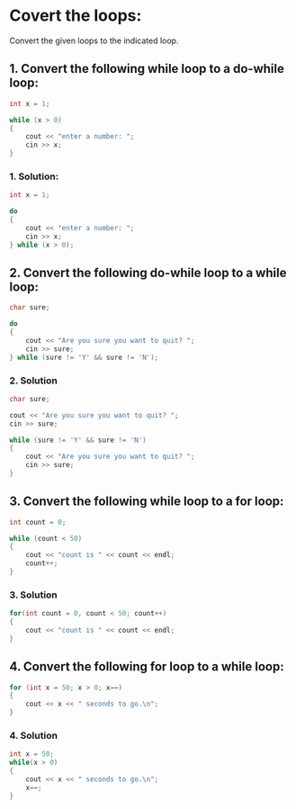 # Covert the loops:
Convert the given loops to the indicated loop.

## 1. Convert the following while loop to a do-while loop:

```c++
int x = 1;

while (x > 0)
{
    cout << "enter a number: ";
    cin >> x;
}
```

### 1. Solution:
```c++
int x = 1;

do
{
    cout << "enter a number: ";
    cin >> x;
} while (x > 0);
```


## 2. Convert the following do-while loop to a while loop:

```c++
char sure;

do
{
    cout << "Are you sure you want to quit? ";
    cin >> sure;
} while (sure != 'Y' && sure != 'N');
```

### 2. Solution
```c++
char sure;

cout << "Are you sure you want to quit? ";
cin >> sure;

while (sure != 'Y' && sure != 'N')
{
    cout << "Are you sure you want to quit? ";
    cin >> sure;
}
```


## 3. Convert the following while loop to a for loop:

```c++
int count = 0;

while (count < 50)
{
    cout << "count is " << count << endl;
    count++;
}
```

### 3. Solution
```c++
for(int count = 0, count < 50; count++)
{
    cout << "count is " << count << endl;
}
```


## 4. Convert the following for loop to a while loop:

```c++
for (int x = 50; x > 0; x−−)
{
    cout << x << " seconds to go.\n";
}
```

### 4. Solution
```c++
int x = 50;
while(x > 0)
{
    cout << x << " seconds to go.\n";
    x−−;
}
```
